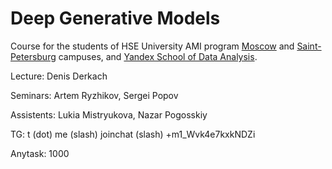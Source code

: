 # Deep Generative Models

Course for the students of HSE University AMI program [Moscow](https://www.hse.ru/en/ba/ami/) and [Saint-Petersburg](https://spb.hse.ru/en/ba/appmath/) campuses, and [Yandex School of Data Analysis](https://yandexdataschool.com/). 

Lecture: Denis Derkach

Seminars: Artem Ryzhikov, Sergei Popov

Assistents: Lukia Mistryukova, Nazar Pogosskiy


TG: t (dot) me (slash) joinchat (slash) +m1_Wvk4e7kxkNDZi

Anytask: 1000

